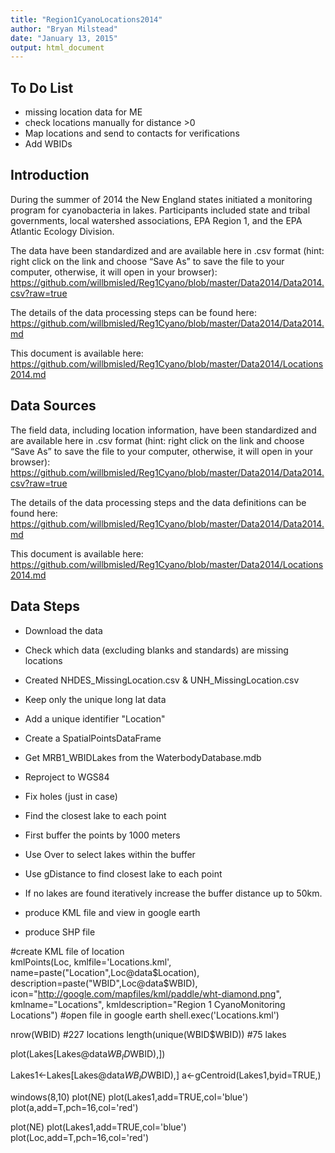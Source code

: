 ```yaml
---
title: "Region1CyanoLocations2014"
author: "Bryan Milstead"
date: "January 13, 2015"
output: html_document
---
```

<!---
use these command instead of the knit icon if you want the data and work loaded into the R workspace
  library(knitr)
      a<-getwd()
        if(substr(a,nchar(a)-8,nchar(a))=='Reg1Cyano')  {setwd('./Data2014/')
          } else {if(substr(a,nchar(a)-7,nchar(a))!='Reg1Cyano') print('WARNING: Wrong Working Directory')}
  knit('Locations2014.rmd')
  -->


To Do List
-------------------------
* missing location data for ME
* check locations manually for distance >0
* Map locations and send to contacts for verifications
* Add WBIDs

Introduction
-------------------------
During the summer of 2014 the New England states initiated a monitoring program for cyanobacteria in lakes.  Participants included state and tribal governments, local watershed associations, EPA Region 1, and the EPA Atlantic Ecology Division. 

The data have been standardized and are available here in .csv format (hint: right click on the link and choose “Save As” to save the file to your computer, otherwise, it will open in your browser): https://github.com/willbmisled/Reg1Cyano/blob/master/Data2014/Data2014.csv?raw=true

The details of the data processing steps can be found here: https://github.com/willbmisled/Reg1Cyano/blob/master/Data2014/Data2014.md

This document is available here: https://github.com/willbmisled/Reg1Cyano/blob/master/Data2014/Locations2014.md

Data Sources
-------------------------
The field data, including location information, have been standardized and are available here in .csv format (hint: right click on the link and choose “Save As” to save the file to your computer, otherwise, it will open in your browser): https://github.com/willbmisled/Reg1Cyano/blob/master/Data2014/Data2014.csv?raw=true

The details of the data processing steps and the data definitions can be found here: https://github.com/willbmisled/Reg1Cyano/blob/master/Data2014/Data2014.md

This document is available here: https://github.com/willbmisled/Reg1Cyano/blob/master/Data2014/Locations2014.md

Data Steps
-------------------------
* Download the data 
* Check which data (excluding blanks and standards) are missing locations
* Created NHDES_MissingLocation.csv & UNH_MissingLocation.csv



* Keep only the unique long lat data 
* Add a unique identifier "Location" 
* Create a SpatialPointsDataFrame



* Get MRB1_WBIDLakes from the WaterbodyDatabase.mdb
* Reproject to WGS84
* Fix holes (just in case)


* Find the closest lake to each point
* First buffer the points by 1000 meters
* Use Over to select lakes within the buffer
* Use gDistance to find closest lake to each point
* If no lakes are found iteratively increase the buffer distance up to 50km.





* produce KML file and view in google earth
* produce SHP file


#create KML file of location          
  kmlPoints(Loc, 
            kmlfile='Locations.kml', 
            name=paste("Location",Loc@data$Location), 
            description=paste("WBID",Loc@data$WBID),
            icon="http://google.com/mapfiles/kml/paddle/wht-diamond.png",
            kmlname="Locations",
            kmldescription="Region 1 CyanoMonitoring Locations")
#open file in google earth
  shell.exec('Locations.kml')
  
  
  nrow(WBID)  #227 locations
  length(unique(WBID$WBID))  #75 lakes
  
  plot(Lakes[Lakes@data$WB_ID%in%unique(WBID$WBID),])
  
  
  Lakes1<-Lakes[Lakes@data$WB_ID%in%unique(WBID$WBID),]
  a<-gCentroid(Lakes1,byid=TRUE,)
  

  
 


  
  windows(8,10)
  plot(NE)
  plot(Lakes1,add=TRUE,col='blue')
  plot(a,add=T,pch=16,col='red')
  
  plot(NE)
  plot(Lakes1,add=TRUE,col='blue')
  plot(Loc,add=T,pch=16,col='red')



